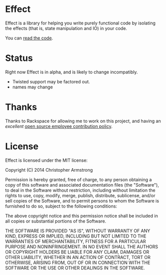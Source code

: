 # Effect

Effect is a library for helping you write purely functional code by
isolating the effects (that is, state manipulation and IO) in your code.

You can [read the code](effect/__init__.py).


# Status

Right now Effect is in alpha, and is likely to change incompatibly.

- Twisted support may be factored out.
- names may change


# Thanks

Thanks to Rackspace for allowing me to work on this project, and having an
*excellent* [open source employee contribution policy](https://www.rackspace.com/blog/rackspaces-policy-on-contributing-to-open-source/).


# License

Effect is licensed under the MIT license:

Copyright (C) 2014 Christopher Armstrong

Permission is hereby granted, free of charge, to any person obtaining a copy of
this software and associated documentation files (the "Software"), to deal in
the Software without restriction, including without limitation the rights to
use, copy, modify, merge, publish, distribute, sublicense, and/or sell copies of
the Software, and to permit persons to whom the Software is furnished to do so,
subject to the following conditions:

The above copyright notice and this permission notice shall be included in all
copies or substantial portions of the Software.

THE SOFTWARE IS PROVIDED "AS IS", WITHOUT WARRANTY OF ANY KIND, EXPRESS OR
IMPLIED, INCLUDING BUT NOT LIMITED TO THE WARRANTIES OF MERCHANTABILITY, FITNESS
FOR A PARTICULAR PURPOSE AND NONINFRINGEMENT. IN NO EVENT SHALL THE AUTHORS OR
COPYRIGHT HOLDERS BE LIABLE FOR ANY CLAIM, DAMAGES OR OTHER LIABILITY, WHETHER
IN AN ACTION OF CONTRACT, TORT OR OTHERWISE, ARISING FROM, OUT OF OR IN
CONNECTION WITH THE SOFTWARE OR THE USE OR OTHER DEALINGS IN THE SOFTWARE.
